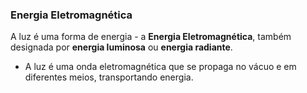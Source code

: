 ### Energia Eletromagnética

A luz é uma forma de energia - a **Energia Eletromagnética**, também designada por **energia luminosa** ou **energia radiante**.

- A luz é uma onda eletromagnética que se propaga no vácuo e em diferentes meios, transportando energia.
